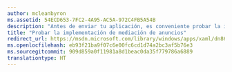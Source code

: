 ```yaml
---
author: mcleanbyron
ms.assetid: 54ECD653-7FC2-4A95-AC5A-972C4FB5A54B
description: "Antes de enviar tu aplicación, es conveniente probar la implementación de mediación de anuncios."
title: "Probar la implementación de mediación de anuncios"
redirect_url: https://msdn.microsoft.com/library/windows/apps/xaml/dn864358.aspx
ms.openlocfilehash: eb93f21ba9f07c6e00fc6cd1d74a2bc3af5b76e3
ms.sourcegitcommit: 909d859a0f11981a8d1beac0da35f779786a6889
translationtype: HT
---
```

